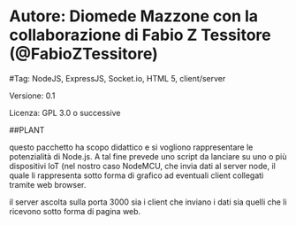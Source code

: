 # Autore: Diomede Mazzone con la collaborazione di Fabio Z Tessitore (@FabioZTessitore)

#Tag: NodeJS, ExpressJS, Socket.io, HTML 5, client/server

Versione: 0.1

Licenza: GPL 3.0 o successive

##PLANT

questo pacchetto ha scopo didattico e si vogliono rappresentare le potenzialità di Node.js. A tal fine prevede uno script da lanciare su uno o più dispositivi IoT (nel nostro caso NodeMCU, che invia dati al server node, il quale li rappresenta sotto forma di grafico ad eventuali client collegati tramite web browser.

il server ascolta sulla porta 3000 sia i client che inviano i dati sia quelli che li ricevono sotto forma di pagina web.


